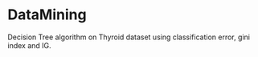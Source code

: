 # DataMining
Decision Tree algorithm on Thyroid dataset using classification error, gini index and IG.
